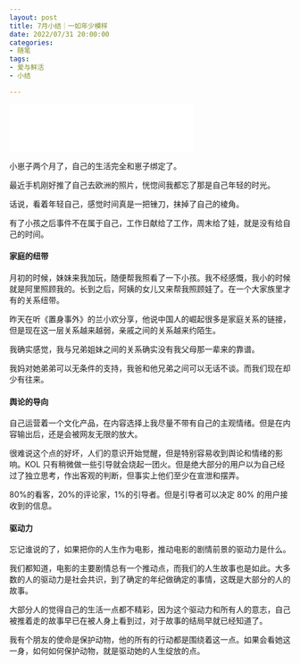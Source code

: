 ```yaml
---
layout: post
title: 7月小结｜一如年少模样
date: 2022/07/31 20:00:00
categories:
- 随笔
tags:
- 爱与鲜活
- 小结

---
```


<iframe frameborder="no" border="0" marginwidth="0" marginheight="0" width=330 height=86 src="//music.163.com/outchain/player?type=2&id=463157222&auto=1&height=66"></iframe>

小崽子两个月了，自己的生活完全和崽子绑定了。

最近手机刚好推了自己去欧洲的照片，恍惚间我都忘了那是自己年轻的时光。

话说，看着年轻自己，感觉时间真是一把锉刀，抹掉了自己的棱角。

有了小孩之后事件不在属于自己，工作日献给了工作，周末给了娃，就是没有给自己的时间。



#### 家庭的纽带

月初的时候，妹妹来我加玩，随便帮我照看了一下小孩。我不经感慨，我小的时候就是阿里照顾我的。长到之后，阿姨的女儿又来帮我照顾娃了。在一个大家族里才有的关系纽带。

昨天在听《置身事外》的兰小欢分享，他说中国人的崛起很多是家庭关系的链接，但是现在这一层关系越来越弱，亲戚之间的关系越来约陌生。

我确实感觉，我与兄弟姐妹之间的关系确实没有我父母那一辈来的靠谱。

我妈对她弟弟可以无条件的支持，我爸和他兄弟之间可以无话不谈。而我们现在却少有往来。



#### 舆论的导向

自己运营着一个文化产品，在内容选择上我尽量不带有自己的主观情绪。但是在内容输出后，还是会被网友无限的放大。

很难说这个点的好坏，人们的意识开始觉醒，但是特别容易收到舆论和情绪的影响。KOL 只有稍微做一些引导就会烧起一团火。但是绝大部分的用户以为自己经过了独立思考，作出客观的判断，但事实上他们至少在宣泄和摆弄。

80%的看客，20%的评论家，1%的引导者。但是引导者可以决定 80% 的用户接收到的信息。



#### 驱动力

忘记谁说的了，如果把你的人生作为电影，推动电影的剧情前景的驱动力是什么。

我们都知道，电影的主要剧情总有一个推动点，而我们的人生故事也是如此。大多数的人的驱动力是社会共识，到了确定的年纪做确定的事情，这既是大部分的人的故事。

大部分人的觉得自己的生活一点都不精彩，因为这个驱动力和所有人的意志，自己被推着走的故事早已在被人身上看到过，对于故事的结局早就已经知道了。

我有个朋友的使命是保护动物，他的所有的行动都是围绕着这一点。如果会看她这一身，如何如何保护动物，就是驱动她的人生绽放的点。
